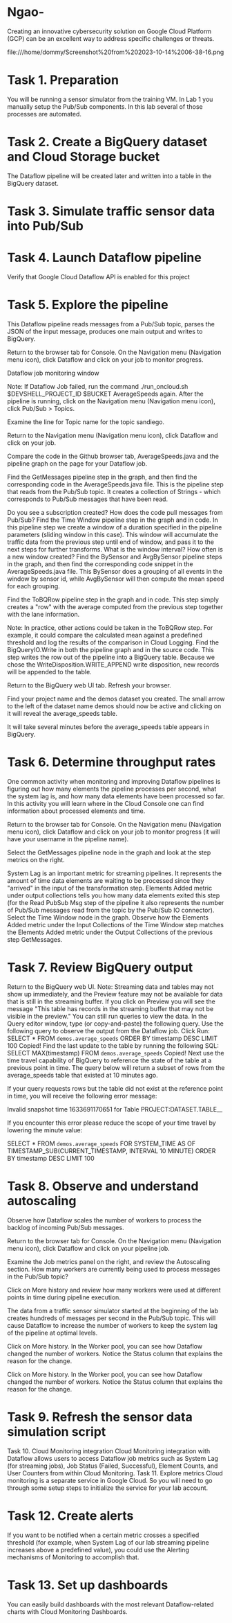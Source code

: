 # Ngao-
Creating an innovative cybersecurity solution on Google Cloud Platform (GCP) can be an excellent way to address specific challenges or threats.

file:///home/dommy/Screenshot%20from%202023-10-14%2006-38-16.png






# Task 1. Preparation
You will be running a sensor simulator from the training VM. In Lab 1 you manually setup the Pub/Sub components. In this lab several of those processes are automated.

# Task 2. Create a BigQuery dataset and Cloud Storage bucket

The Dataflow pipeline will be created later and written into a table in the BigQuery dataset.

# Task 3. Simulate traffic sensor data into Pub/Sub

# Task 4. Launch Dataflow pipeline
Verify that Google Cloud Dataflow API is enabled for this project


#  Task 5. Explore the pipeline
This Dataflow pipeline reads messages from a Pub/Sub topic, parses the JSON of the input message, produces one main output and writes to BigQuery.

Return to the browser tab for Console. On the Navigation menu (Navigation menu icon), click Dataflow and click on your job to monitor progress.



Dataflow job monitoring window

Note: If Dataflow Job failed, run the command ./run_oncloud.sh $DEVSHELL_PROJECT_ID $BUCKET AverageSpeeds again.
After the pipeline is running, click on the Navigation menu (Navigation menu icon), click Pub/Sub > Topics.

Examine the line for Topic name for the topic sandiego.

Return to the Navigation menu (Navigation menu icon), click Dataflow and click on your job.

Compare the code in the Github browser tab, AverageSpeeds.java and the pipeline graph on the page for your Dataflow job.

Find the GetMessages pipeline step in the graph, and then find the corresponding code in the AverageSpeeds.java file. This is the pipeline step that reads from the Pub/Sub topic. It creates a collection of Strings - which corresponds to Pub/Sub messages that have been read.

Do you see a subscription created?
How does the code pull messages from Pub/Sub?
Find the Time Window pipeline step in the graph and in code. In this pipeline step we create a window of a duration specified in the pipeline parameters (sliding window in this case). This window will accumulate the traffic data from the previous step until end of window, and pass it to the next steps for further transforms.
What is the window interval?
How often is a new window created?
Find the BySensor and AvgBySensor pipeline steps in the graph, and then find the corresponding code snippet in the AverageSpeeds.java file. This BySensor does a grouping of all events in the window by sensor id, while AvgBySensor will then compute the mean speed for each grouping.

Find the ToBQRow pipeline step in the graph and in code. This step simply creates a "row" with the average computed from the previous step together with the lane information.

Note: In practice, other actions could be taken in the ToBQRow step. For example, it could compare the calculated mean against a predefined threshold and log the results of the comparison in Cloud Logging.
Find the BigQueryIO.Write in both the pipeline graph and in the source code. This step writes the row out of the pipeline into a BigQuery table. Because we chose the WriteDisposition.WRITE_APPEND write disposition, new records will be appended to the table.

Return to the BigQuery web UI tab. Refresh your browser.

Find your project name and the demos dataset you created. The small arrow to the left of the dataset name demos should now be active and clicking on it will reveal the average_speeds table.

It will take several minutes before the average_speeds table appears in BigQuery.


#  Task 6. Determine throughput rates
One common activity when monitoring and improving Dataflow pipelines is figuring out how many elements the pipeline processes per second, what the system lag is, and how many data elements have been processed so far. In this activity you will learn where in the Cloud Console one can find information about processed elements and time.

Return to the browser tab for Console. On the Navigation menu (Navigation menu icon), click Dataflow and click on your job to monitor progress (it will have your username in the pipeline name).

Select the GetMessages pipeline node in the graph and look at the step metrics on the right.

System Lag is an important metric for streaming pipelines. It represents the amount of time data elements are waiting to be processed since they "arrived" in the input of the transformation step.
Elements Added metric under output collections tells you how many data elements exited this step (for the Read PubSub Msg step of the pipeline it also represents the number of Pub/Sub messages read from the topic by the Pub/Sub IO connector).
Select the Time Window node in the graph. Observe how the Elements Added metric under the Input Collections of the Time Window step matches the Elements Added metric under the Output Collections of the previous step GetMessages.


#  Task 7. Review BigQuery output
Return to the BigQuery web UI.
Note: Streaming data and tables may not show up immediately, and the Preview feature may not be available for data that is still in the streaming buffer.
If you click on Preview you will see the message "This table has records in the streaming buffer that may not be visible in the preview." You can still run queries to view the data.
In the Query editor window, type (or copy-and-paste) the following query. Use the following query to observe the output from the Dataflow job. Click Run:
SELECT *
FROM `demos.average_speeds`
ORDER BY timestamp DESC
LIMIT 100
Copied!
Find the last update to the table by running the following SQL:
SELECT
MAX(timestamp)
FROM
`demos.average_speeds`
Copied!
Next use the time travel capability of BigQuery to reference the state of the table at a previous point in time.
The query below will return a subset of rows from the average_speeds table that existed at 10 minutes ago.

If your query requests rows but the table did not exist at the reference point in time, you will receive the following error message:

Invalid snapshot time 1633691170651 for Table PROJECT:DATASET.TABLE__

If you encounter this error please reduce the scope of your time travel by lowering the minute value:

SELECT *
FROM `demos.average_speeds`
FOR SYSTEM_TIME AS OF TIMESTAMP_SUB(CURRENT_TIMESTAMP, INTERVAL 10 MINUTE)
ORDER BY timestamp DESC
LIMIT 100

# Task 8. Observe and understand autoscaling
Observe how Dataflow scales the number of workers to process the backlog of incoming Pub/Sub messages.

Return to the browser tab for Console. On the Navigation menu (Navigation menu icon), click Dataflow and click on your pipeline job.

Examine the Job metrics panel on the right, and review the Autoscaling section. How many workers are currently being used to process messages in the Pub/Sub topic?

Click on More history and review how many workers were used at different points in time during pipeline execution.

The data from a traffic sensor simulator started at the beginning of the lab creates hundreds of messages per second in the Pub/Sub topic. This will cause Dataflow to increase the number of workers to keep the system lag of the pipeline at optimal levels.

Click on More history. In the Worker pool, you can see how Dataflow changed the number of workers. Notice the Status column that explains the reason for the change.



Click on More history. In the Worker pool, you can see how Dataflow changed the number of workers. Notice the Status column that explains the reason for the change.
#  Task 9. Refresh the sensor data simulation script
Task 10. Cloud Monitoring integration
Cloud Monitoring integration with Dataflow allows users to access Dataflow job metrics such as System Lag (for streaming jobs), Job Status (Failed, Successful), Element Counts, and User Counters from within Cloud Monitoring.
Task 11. Explore metrics
Cloud monitoring is a separate service in Google Cloud. So you will need to go through some setup steps to initialize the service for your lab account.


#  Task 12. Create alerts
If you want to be notified when a certain metric crosses a specified threshold (for example, when System Lag of our lab streaming pipeline increases above a predefined value), you could use the Alerting mechanisms of Monitoring to accomplish that.

#  Task 13. Set up dashboards
You can easily build dashboards with the most relevant Dataflow-related charts with Cloud Monitoring Dashboards.
